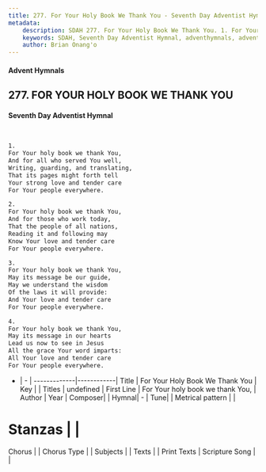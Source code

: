 ```yaml
---
title: 277. For Your Holy Book We Thank You - Seventh Day Adventist Hymnal
metadata:
    description: SDAH 277. For Your Holy Book We Thank You. 1. For Your holy book we thank You, And for all who served You well, Writing, guarding, and translating, That its pages might forth tell Your strong love and tender care For Your people everywhere.
    keywords: SDAH, Seventh Day Adventist Hymnal, adventhymnals, advent hymnals, For Your Holy Book We Thank You, For Your holy book we thank You, 
    author: Brian Onang'o
---
```


#### Advent Hymnals
## 277. FOR YOUR HOLY BOOK WE THANK YOU
#### Seventh Day Adventist Hymnal

```txt


1.
For Your holy book we thank You,
And for all who served You well,
Writing, guarding, and translating,
That its pages might forth tell
Your strong love and tender care
For Your people everywhere.

2.
For Your holy book we thank You,
And for those who work today,
That the people of all nations,
Reading it and following may
Know Your love and tender care
For Your people everywhere.

3.
For Your holy book we thank You,
May its message be our guide,
May we understand the wisdom
Of the laws it will provide:
And Your love and tender care
For Your people everywhere.

4.
For Your holy book we thank You,
May its message in our hearts
Lead us now to see in Jesus
All the grace Your word imparts:
All Your love and tender care
For Your people everywhere.


```

- |   -  |
-------------|------------|
Title | For Your Holy Book We Thank You |
Key |  |
Titles | undefined |
First Line | For Your holy book we thank You, |
Author | 
Year | 
Composer|  |
Hymnal|  - |
Tune|  |
Metrical pattern | |
# Stanzas |  |
Chorus |  |
Chorus Type |  |
Subjects |  |
Texts |  |
Print Texts | 
Scripture Song |  |
  
